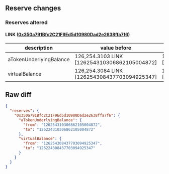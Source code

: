 ## Reserve changes

### Reserves altered

#### LINK ([0x350a791Bfc2C21F9Ed5d10980Dad2e2638ffa7f6](https://optimistic.etherscan.io/address/0x350a791Bfc2C21F9Ed5d10980Dad2e2638ffa7f6))

| description | value before | value after |
| --- | --- | --- |
| aTokenUnderlyingBalance | 126,254.3103 LINK [126254310306862105004872] | 126,224.3103 LINK [126224310306862105004872] |
| virtualBalance | 126,254.3084 LINK [126254308437703094925347] | 126,224.3084 LINK [126224308437703094925347] |


## Raw diff

```json
{
  "reserves": {
    "0x350a791Bfc2C21F9Ed5d10980Dad2e2638ffa7f6": {
      "aTokenUnderlyingBalance": {
        "from": "126254310306862105004872",
        "to": "126224310306862105004872"
      },
      "virtualBalance": {
        "from": "126254308437703094925347",
        "to": "126224308437703094925347"
      }
    }
  }
}
```